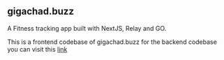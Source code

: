## gigachad.buzz

A Fitness tracking app built with NextJS, Relay and GO.

This is a frontend codebase of gigachad.buzz for the backend codebase you can visit this [link](https://github.com/sahidrahman404/gigachad-api)
